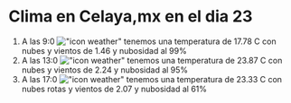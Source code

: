 # Clima en Celaya,mx en el dia 23

1. A las 9:0 !["icon weather"](http://openweathermap.org/img/w/04d.png) tenemos una temperatura de 17.78 C con nubes y  vientos de 1.46 y nubosidad al 99%
1. A las 13:0 !["icon weather"](http://openweathermap.org/img/w/04d.png) tenemos una temperatura de 23.87 C con nubes y  vientos de 2.24 y nubosidad al 95%
1. A las 17:0 !["icon weather"](http://openweathermap.org/img/w/04d.png) tenemos una temperatura de 23.33 C con nubes rotas y  vientos de 2.07 y nubosidad al 61%
